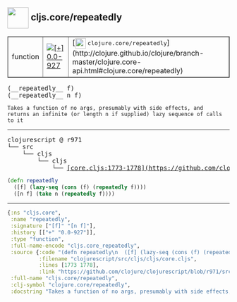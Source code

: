 ## <img width="48px" valign="middle" src="http://i.imgur.com/Hi20huC.png"> cljs.core/repeatedly

 <table border="1">
<tr>
<td>function</td>
<td><a href="https://github.com/cljsinfo/api-refs/tree/0.0-927"><img valign="middle" alt="[+] 0.0-927" src="https://img.shields.io/badge/+-0.0--927-lightgrey.svg"></a> </td>
<td>
[<img height="24px" valign="middle" src="http://i.imgur.com/1GjPKvB.png"> <samp>clojure.core/repeatedly</samp>](http://clojure.github.io/clojure/branch-master/clojure.core-api.html#clojure.core/repeatedly)
</td>
</tr>
</table>

 <samp>
(__repeatedly__ f)<br>
(__repeatedly__ n f)<br>
</samp>

```
Takes a function of no args, presumably with side effects, and
returns an infinite (or length n if supplied) lazy sequence of calls
to it
```

---

 <pre>
clojurescript @ r971
└── src
    └── cljs
        └── cljs
            └── <ins>[core.cljs:1773-1778](https://github.com/clojure/clojurescript/blob/r971/src/cljs/cljs/core.cljs#L1773-L1778)</ins>
</pre>

```clj
(defn repeatedly
  ([f] (lazy-seq (cons (f) (repeatedly f))))
  ([n f] (take n (repeatedly f))))
```


---

```clj
{:ns "cljs.core",
 :name "repeatedly",
 :signature ["[f]" "[n f]"],
 :history [["+" "0.0-927"]],
 :type "function",
 :full-name-encode "cljs.core_repeatedly",
 :source {:code "(defn repeatedly\n  ([f] (lazy-seq (cons (f) (repeatedly f))))\n  ([n f] (take n (repeatedly f))))",
          :filename "clojurescript/src/cljs/cljs/core.cljs",
          :lines [1773 1778],
          :link "https://github.com/clojure/clojurescript/blob/r971/src/cljs/cljs/core.cljs#L1773-L1778"},
 :full-name "cljs.core/repeatedly",
 :clj-symbol "clojure.core/repeatedly",
 :docstring "Takes a function of no args, presumably with side effects, and\nreturns an infinite (or length n if supplied) lazy sequence of calls\nto it"}

```
